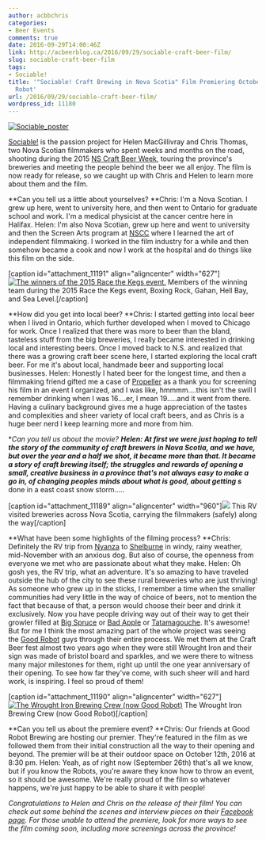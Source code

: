 ```yaml
---
author: acbbchris
categories:
- Beer Events
comments: true
date: 2016-09-29T14:00:46Z
link: http://acbeerblog.ca/2016/09/29/sociable-craft-beer-film/
slug: sociable-craft-beer-film
tags:
- Sociable!
title: '"Sociable! Craft Brewing in Nova Scotia" Film Premiering October 12th at Good
  Robot'
url: /2016/09/29/sociable-craft-beer-film/
wordpress_id: 11180
---
```


[![Sociable_poster](http://acbeerblog.ca/wp-content/uploads/2017/09/Sociable_poster-791x1024.jpg)](http://acbeerblog.ca/wp-content/uploads/2017/09/Sociable_poster.jpg)



[Sociable!](https://www.facebook.com/sociablefilm) is the passion project for Helen MacGillivray and Chris Thomas, two Nova Scotian filmmakers who spent weeks and months on the road, shooting during the 2015 [NS Craft Beer Week](http://nscraftbeer.ca/craftbeerweek/), touring the province's breweries and meeting the people behind the beer we all enjoy. The film is now ready for release, so we caught up with Chris and Helen to learn more about them and the film.

**Can you tell us a little about yourselves?
**Chris: I'm a Nova Scotian. I grew up here, went to university here, and then went to Ontario for graduate school and work. I'm a medical physicist at the cancer centre here in Halifax.
Helen: I'm also Nova Scotian, grew up here and went to university and then the Screen Arts program at [NSCC](http://www.nscc.ca/learning_programs/programs/PlanDescr.aspx?prg=SART&pln=SCREENARTS) where I learned the art of independent filmmaking. I worked in the film industry for a while and then somehow became a cook and now I work at the hospital and do things like this film on the side.

[caption id="attachment_11191" align="aligncenter" width="627"][![The winners of the 2015 Race the Kegs event.](http://acbeerblog.ca/wp-content/uploads/2017/09/11260729_1439100926393417_5254919716229802700_o-1024x489.jpg)](http://acbeerblog.ca/wp-content/uploads/2017/09/11260729_1439100926393417_5254919716229802700_o.jpg) Members of the winning team during the 2015 Race the Kegs event, Boxing Rock, Gahan, Hell Bay, and Sea Level.[/caption]

**How did you get into local beer?
**Chris: I started getting into local beer when I lived in Ontario, which further developed when I moved to Chicago for work. Once I realized that there was more to beer than the bland, tasteless stuff from the big breweries, I really became interested in drinking local and interesting beers. Once I moved back to N.S. and realized that there was a growing craft beer scene here, I started exploring the local craft beer. For me it's about local, handmade beer and supporting local businesses.
Helen: Honestly I hated beer for the longest time, and then a filmmaking friend gifted me a case of [Propeller](http://www.drinkpropeller.ca/) as a thank you for screening his film in an event I organized, and I was like, hmmmm....this isn't the swill I remember drinking when I was 16....er, I mean 19.....and it went from there. Having a culinary background gives me a huge appreciation of the tastes and complexities and sheer variety of local craft beers, and as Chris is a huge beer nerd I keep learning more and more from him.

**Can you tell us about the movie?
**Helen: At first we were just hoping to tell the story of the community of craft brewers in Nova Scotia, and we have, but over the year and a half we shot, it became more than that. It became a story of craft brewing itself; the struggles and rewards of opening a small, creative business in a province that's not always easy to make a go in, of changing peoples minds about what is good, about getting s*** done in a east coast snow storm.....

[caption id="attachment_11189" align="aligncenter" width="960"][![](http://acbeerblog.ca/wp-content/uploads/2017/09/12039271_1492324754404367_9106492867141181034_n.jpg)](http://acbeerblog.ca/wp-content/uploads/2017/09/12039271_1492324754404367_9106492867141181034_n.jpg) This RV visited breweries across Nova Scotia, carrying the filmmakers (safely) along the way[/caption]

**What have been some highlights of the filming process?
**Chris: Definitely the RV trip from [Nyanza](http://www.bigspruce.ca/) to [Shelburne](http://www.boxingrock.ca/) in windy, rainy weather, mid-November with an anxious dog. But also of course, the openness from everyone we met who are passionate about what they make.
Helen: Oh gosh yes, the RV trip, what an adventure. It's so amazing to have traveled outside the hub of the city to see these rural breweries who are just thriving! As someone who grew up in the sticks, I remember a time when the smaller communities had very little in the way of choice of beers, not to mention the fact that because of that, a person would choose their beer and drink it exclusively. Now you have people driving way out of their way to get their growler filled at [Big Spruce](http://www.bigspruce.ca/) or [Bad Apple](http://badapplebrewhouse.ca/) or [Tatamagouche](http://tatabrew.com/). It's awesome! But for me I think the most amazing part of the whole project was seeing the [Good Robot](http://goodrobotbrewing.ca) guys through their entire process. We met them at the Craft Beer fest almost two years ago when they were still Wrought Iron and their sign was made of bristol board and sparkles, and we were there to witness many major milestones for them, right up until the one year anniversary of their opening. To see how far they've come, with such sheer will and hard work, is inspiring. I feel so proud of them!

[caption id="attachment_11190" align="aligncenter" width="627"][![The Wrought Iron Brewing Crew (now Good Robot)](http://acbeerblog.ca/wp-content/uploads/2017/09/11062415_1425407277762782_556331693416903475_o-678x1024.jpg)](http://acbeerblog.ca/wp-content/uploads/2017/09/11062415_1425407277762782_556331693416903475_o.jpg) The Wrought Iron Brewing Crew (now Good Robot)[/caption]

**Can you tell us about the premiere event?
**Chris: Our friends at Good Robot Brewing are hosting our premier. They're featured in the film as we followed them from their initial construction all the way to their opening and beyond. The premier will be at their outdoor space on October 12th, 2016 at 8:30 pm.
Helen: Yeah, as of right now (September 26th) that's all we know, but if you know the Robots, you're aware they know how to throw an event, so it should be awesome. We're really proud of the film so whatever happens, we're just happy to be able to share it with people!

_Congratulations to Helen and Chris on the release of their film! You can check out some behind the scenes and interview pieces on their [Facebook page](https://www.facebook.com/sociablefilm). For those unable to attend the premiere, look for more ways to see the film coming soon, including more screenings across the province!_
